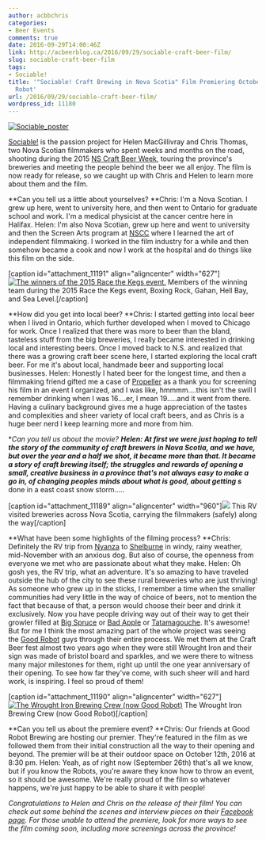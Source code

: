 ```yaml
---
author: acbbchris
categories:
- Beer Events
comments: true
date: 2016-09-29T14:00:46Z
link: http://acbeerblog.ca/2016/09/29/sociable-craft-beer-film/
slug: sociable-craft-beer-film
tags:
- Sociable!
title: '"Sociable! Craft Brewing in Nova Scotia" Film Premiering October 12th at Good
  Robot'
url: /2016/09/29/sociable-craft-beer-film/
wordpress_id: 11180
---
```


[![Sociable_poster](http://acbeerblog.ca/wp-content/uploads/2017/09/Sociable_poster-791x1024.jpg)](http://acbeerblog.ca/wp-content/uploads/2017/09/Sociable_poster.jpg)



[Sociable!](https://www.facebook.com/sociablefilm) is the passion project for Helen MacGillivray and Chris Thomas, two Nova Scotian filmmakers who spent weeks and months on the road, shooting during the 2015 [NS Craft Beer Week](http://nscraftbeer.ca/craftbeerweek/), touring the province's breweries and meeting the people behind the beer we all enjoy. The film is now ready for release, so we caught up with Chris and Helen to learn more about them and the film.

**Can you tell us a little about yourselves?
**Chris: I'm a Nova Scotian. I grew up here, went to university here, and then went to Ontario for graduate school and work. I'm a medical physicist at the cancer centre here in Halifax.
Helen: I'm also Nova Scotian, grew up here and went to university and then the Screen Arts program at [NSCC](http://www.nscc.ca/learning_programs/programs/PlanDescr.aspx?prg=SART&pln=SCREENARTS) where I learned the art of independent filmmaking. I worked in the film industry for a while and then somehow became a cook and now I work at the hospital and do things like this film on the side.

[caption id="attachment_11191" align="aligncenter" width="627"][![The winners of the 2015 Race the Kegs event.](http://acbeerblog.ca/wp-content/uploads/2017/09/11260729_1439100926393417_5254919716229802700_o-1024x489.jpg)](http://acbeerblog.ca/wp-content/uploads/2017/09/11260729_1439100926393417_5254919716229802700_o.jpg) Members of the winning team during the 2015 Race the Kegs event, Boxing Rock, Gahan, Hell Bay, and Sea Level.[/caption]

**How did you get into local beer?
**Chris: I started getting into local beer when I lived in Ontario, which further developed when I moved to Chicago for work. Once I realized that there was more to beer than the bland, tasteless stuff from the big breweries, I really became interested in drinking local and interesting beers. Once I moved back to N.S. and realized that there was a growing craft beer scene here, I started exploring the local craft beer. For me it's about local, handmade beer and supporting local businesses.
Helen: Honestly I hated beer for the longest time, and then a filmmaking friend gifted me a case of [Propeller](http://www.drinkpropeller.ca/) as a thank you for screening his film in an event I organized, and I was like, hmmmm....this isn't the swill I remember drinking when I was 16....er, I mean 19.....and it went from there. Having a culinary background gives me a huge appreciation of the tastes and complexities and sheer variety of local craft beers, and as Chris is a huge beer nerd I keep learning more and more from him.

**Can you tell us about the movie?
**Helen: At first we were just hoping to tell the story of the community of craft brewers in Nova Scotia, and we have, but over the year and a half we shot, it became more than that. It became a story of craft brewing itself; the struggles and rewards of opening a small, creative business in a province that's not always easy to make a go in, of changing peoples minds about what is good, about getting s*** done in a east coast snow storm.....

[caption id="attachment_11189" align="aligncenter" width="960"][![](http://acbeerblog.ca/wp-content/uploads/2017/09/12039271_1492324754404367_9106492867141181034_n.jpg)](http://acbeerblog.ca/wp-content/uploads/2017/09/12039271_1492324754404367_9106492867141181034_n.jpg) This RV visited breweries across Nova Scotia, carrying the filmmakers (safely) along the way[/caption]

**What have been some highlights of the filming process?
**Chris: Definitely the RV trip from [Nyanza](http://www.bigspruce.ca/) to [Shelburne](http://www.boxingrock.ca/) in windy, rainy weather, mid-November with an anxious dog. But also of course, the openness from everyone we met who are passionate about what they make.
Helen: Oh gosh yes, the RV trip, what an adventure. It's so amazing to have traveled outside the hub of the city to see these rural breweries who are just thriving! As someone who grew up in the sticks, I remember a time when the smaller communities had very little in the way of choice of beers, not to mention the fact that because of that, a person would choose their beer and drink it exclusively. Now you have people driving way out of their way to get their growler filled at [Big Spruce](http://www.bigspruce.ca/) or [Bad Apple](http://badapplebrewhouse.ca/) or [Tatamagouche](http://tatabrew.com/). It's awesome! But for me I think the most amazing part of the whole project was seeing the [Good Robot](http://goodrobotbrewing.ca) guys through their entire process. We met them at the Craft Beer fest almost two years ago when they were still Wrought Iron and their sign was made of bristol board and sparkles, and we were there to witness many major milestones for them, right up until the one year anniversary of their opening. To see how far they've come, with such sheer will and hard work, is inspiring. I feel so proud of them!

[caption id="attachment_11190" align="aligncenter" width="627"][![The Wrought Iron Brewing Crew (now Good Robot)](http://acbeerblog.ca/wp-content/uploads/2017/09/11062415_1425407277762782_556331693416903475_o-678x1024.jpg)](http://acbeerblog.ca/wp-content/uploads/2017/09/11062415_1425407277762782_556331693416903475_o.jpg) The Wrought Iron Brewing Crew (now Good Robot)[/caption]

**Can you tell us about the premiere event?
**Chris: Our friends at Good Robot Brewing are hosting our premier. They're featured in the film as we followed them from their initial construction all the way to their opening and beyond. The premier will be at their outdoor space on October 12th, 2016 at 8:30 pm.
Helen: Yeah, as of right now (September 26th) that's all we know, but if you know the Robots, you're aware they know how to throw an event, so it should be awesome. We're really proud of the film so whatever happens, we're just happy to be able to share it with people!

_Congratulations to Helen and Chris on the release of their film! You can check out some behind the scenes and interview pieces on their [Facebook page](https://www.facebook.com/sociablefilm). For those unable to attend the premiere, look for more ways to see the film coming soon, including more screenings across the province!_
